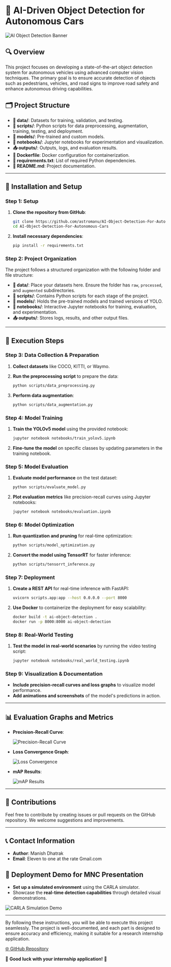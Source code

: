 # 🚗 **AI-Driven Object Detection for Autonomous Cars**

![AI Object Detection Banner](https://via.placeholder.com/1200x400.png?text=AI+Driven+Object+Detection+for+Autonomous+Cars-)

## 🔍 Overview

This project focuses on developing a state-of-the-art object detection system for autonomous vehicles using advanced computer vision techniques. The primary goal is to ensure accurate detection of objects such as pedestrians, vehicles, and road signs to improve road safety and enhance autonomous driving capabilities.

## 🗂️ Project Structure

- **📂 data/**: Datasets for training, validation, and testing.
- **📜 scripts/**: Python scripts for data preprocessing, augmentation, training, testing, and deployment.
- **📁 models/**: Pre-trained and custom models.
- **📓 notebooks/**: Jupyter notebooks for experimentation and visualization.
- **📤 outputs/**: Outputs, logs, and evaluation results.
- **🐳 Dockerfile**: Docker configuration for containerization.
- **📄 requirements.txt**: List of required Python dependencies.
- **📖 README.md**: Project documentation.

---

## 🚀 Installation and Setup

### Step 1: Setup

1. **Clone the repository from GitHub**:

    ```bash
    git clone https://github.com/astromanu/AI-Object-Detection-For-Autonomous-Cars-.git
    cd AI-Object-Detection-For-Autonomous-Cars
    ```

2. **Install necessary dependencies**:

    ```bash
    pip install -r requirements.txt
    ```

### Step 2: Project Organization

The project follows a structured organization with the following folder and file structure:

- **📂 data/**: Place your datasets here. Ensure the folder has `raw`, `processed`, and `augmented` subdirectories.
- **📜 scripts/**: Contains Python scripts for each stage of the project.
- **📁 models/**: Holds the pre-trained models and trained versions of YOLO.
- **📓 notebooks/**: Interactive Jupyter notebooks for training, evaluation, and experimentation.
- **📤 outputs/**: Stores logs, results, and other output files.

---

## 🔧 Execution Steps

### Step 3: Data Collection & Preparation

1. **Collect datasets** like COCO, KITTI, or Waymo.

2. **Run the preprocessing script** to prepare the data:

    ```bash
    python scripts/data_preprocessing.py
    ```

3. **Perform data augmentation**:

    ```bash
    python scripts/data_augmentation.py
    ```

### Step 4: Model Training

1. **Train the YOLOv5 model** using the provided notebook:

    ```bash
    jupyter notebook notebooks/train_yolov5.ipynb
    ```

2. **Fine-tune the model** on specific classes by updating parameters in the training notebook.

### Step 5: Model Evaluation

1. **Evaluate model performance** on the test dataset:

    ```bash
    python scripts/evaluate_model.py
    ```

2. **Plot evaluation metrics** like precision-recall curves using Jupyter notebooks:

    ```bash
    jupyter notebook notebooks/evaluation.ipynb
    ```


### Step 6: Model Optimization

1. **Run quantization and pruning** for real-time optimization:

    ```bash
    python scripts/model_optimization.py
    ```

2. **Convert the model using TensorRT** for faster inference:

    ```bash
    python scripts/tensorrt_inference.py
    ```

### Step 7: Deployment

1. **Create a REST API** for real-time inference with FastAPI:

    ```bash
    uvicorn scripts.app:app --host 0.0.0.0 --port 8000
    ```

2. **Use Docker** to containerize the deployment for easy scalability:

    ```bash
    docker build -t ai-object-detection .
    docker run -p 8000:8000 ai-object-detection
    ```

### Step 8: Real-World Testing

1. **Test the model in real-world scenarios** by running the video testing script:

    ```bash
    jupyter notebook notebooks/real_world_testing.ipynb
    ```

### Step 9: Visualization & Documentation

- **Include precision-recall curves and loss graphs** to visualize model performance.
- **Add animations and screenshots** of the model's predictions in action.

---

## 📊 Evaluation Graphs and Metrics

- **Precision-Recall Curve**:

  ![Precision-Recall Curve](https://via.placeholder.com/800x400.png?text=Precision-Recall+Curve)

- **Loss Convergence Graph**:

  ![Loss Convergence](https://via.placeholder.com/800x400.png?text=Loss+Convergence)

- **mAP Results**:

  ![mAP Results](https://via.placeholder.com/800x400.png?text=mAP+Results)

---

## 🤝 Contributions

Feel free to contribute by creating issues or pull requests on the GitHub repository. We welcome suggestions and improvements.

---

## 📞 Contact Information

- **Author**: Manish Dhatrak
- **Email**: Eleven to one at the rate Gmail.com

## 🏁 Deployment Demo for MNC Presentation

- **Set up a simulated environment** using the CARLA simulator.
- Showcase the **real-time detection capabilities** through detailed visual demonstrations.

![CARLA Simulation Demo](https://via.placeholder.com/1200x600.png?text=CARLA+Simulation+Demo)

---

By following these instructions, you will be able to execute this project seamlessly. The project is well-documented, and each part is designed to ensure accuracy and efficiency, making it suitable for a research internship application.

[🌐 GitHub Repository](https://github.com/astromanu/AI-Object-Detection-For-Autonomous-Cars)

🌟 **Good luck with your internship application!** 🚀

